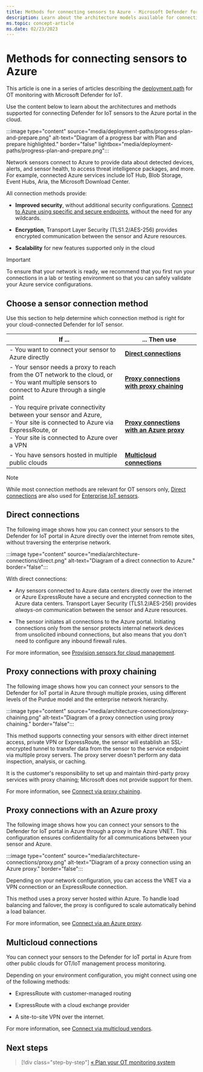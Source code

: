 ```yaml
---
title: Methods for connecting sensors to Azure - Microsoft Defender for IoT
description: Learn about the architecture models available for connecting your sensors to Microsoft Defender for IoT.
ms.topic: concept-article
ms.date: 02/23/2023
---
```


# Methods for connecting sensors to Azure

This article is one in a series of articles describing the [deployment path](ot-deploy/ot-deploy-path.md) for OT monitoring with Microsoft Defender for IoT.

Use the content below to learn about the architectures and methods supported for connecting Defender for IoT sensors to the Azure portal in the cloud.

:::image type="content" source="media/deployment-paths/progress-plan-and-prepare.png" alt-text="Diagram of a progress bar with Plan and prepare highlighted." border="false" lightbox="media/deployment-paths/progress-plan-and-prepare.png":::

Network sensors connect to Azure to provide data about detected devices, alerts, and sensor health, to access threat intelligence packages, and more. For example, connected Azure services include IoT Hub, Blob Storage, Event Hubs, Aria, the Microsoft Download Center.

All connection methods provide:

- **Improved security**, without additional security configurations. [Connect to Azure using specific and secure endpoints](networking-requirements.md#sensor-access-to-azure-portal), without the need for any wildcards.

- **Encryption**, Transport Layer Security (TLS1.2/AES-256) provides encrypted communication between the sensor and Azure resources.

- **Scalability** for new features supported only in the cloud

> [!IMPORTANT]
> To ensure that your network is ready, we recommend that you first run your connections in a lab or testing environment so that you can safely validate your Azure service configurations.
>

## Choose a sensor connection method

Use this section to help determine which connection method is right for your cloud-connected Defender for IoT sensor.

|If ...  |... Then use  |
|---------|---------|
|- You want to connect your sensor to Azure directly    | **[Direct connections](#direct-connections)**        |
|- Your sensor needs a proxy to reach from the OT network to the cloud, or <br>- You want multiple sensors to connect to Azure through a single point    | **[Proxy connections with proxy chaining](#proxy-connections-with-proxy-chaining)**        |
|- You require private connectivity between your sensor and Azure,  <br>- Your site is connected to Azure via ExpressRoute, or  <br>- Your site is connected to Azure over a VPN  | **[Proxy connections with an Azure proxy](#proxy-connections-with-an-azure-proxy)**        |
|- You have sensors hosted in multiple public clouds | **[Multicloud connections](#multicloud-connections)** |

> [!NOTE]
> While most connection methods are relevant for OT sensors only, [Direct connections](#direct-connections) are also used for [Enterprise IoT sensors](eiot-sensor.md).

## Direct connections

The following image shows how you can connect your sensors to the Defender for IoT portal in Azure directly over the internet from remote sites, without traversing the enterprise network.

:::image type="content" source="media/architecture-connections/direct.png" alt-text="Diagram of a direct connection to Azure." border="false":::

With direct connections:

- Any sensors connected to Azure data centers directly over the internet or Azure ExpressRoute have a secure and encrypted connection to the Azure data centers. Transport Layer Security (TLS1.2/AES-256) provides *always-on* communication between the sensor and Azure resources.

- The sensor initiates all connections to the Azure portal. Initiating connections only from the sensor protects internal network devices from unsolicited inbound connections, but also means that you don't need to configure any inbound firewall rules.

For more information, see [Provision sensors for cloud management](ot-deploy/provision-cloud-management.md).

## Proxy connections with proxy chaining

The following image shows how you can connect your sensors to the Defender for IoT portal in Azure through multiple proxies, using different levels of the Purdue model and the enterprise network hierarchy.

:::image type="content" source="media/architecture-connections/proxy-chaining.png" alt-text="Diagram of a proxy connection using proxy chaining." border="false":::

This method supports connecting your sensors with either direct internet access, private VPN or ExpressRoute, the sensor will establish an SSL-encrypted tunnel to transfer data from the sensor to the service endpoint via multiple proxy servers. The proxy server doesn't perform any data inspection, analysis, or caching.

It is the customer's responsibility to set up and maintain third-party proxy services with proxy chaining; Microsoft does not provide support for them.

For more information, see [Connect via proxy chaining](connect-sensors.md#connect-via-proxy-chaining).

## Proxy connections with an Azure proxy

The following image shows how you can connect your sensors to the Defender for IoT portal in Azure through a proxy in the Azure VNET. This configuration ensures confidentiality for all communications between your sensor and Azure.

:::image type="content" source="media/architecture-connections/proxy.png" alt-text="Diagram of a proxy connection using an Azure proxy." border="false":::

Depending on your network configuration, you can access the VNET via a VPN connection or an ExpressRoute connection.

This method uses a proxy server hosted within Azure. To handle load balancing and failover, the proxy is configured to scale automatically behind a load balancer.

For more information, see [Connect via an Azure proxy](connect-sensors.md#set-up-an-azure-proxy).

## Multicloud connections

You can connect your sensors to the Defender for IoT portal in Azure from other public clouds for OT/IoT management process monitoring.

Depending on your environment configuration, you might connect using one of the following methods:

- ExpressRoute with customer-managed routing

- ExpressRoute with a cloud exchange provider

- A site-to-site VPN over the internet.

For more information, see [Connect via multicloud vendors](connect-sensors.md#set-up-connectivity-for-multicloud-environments).

## Next steps

> [!div class="step-by-step"]
> [« Plan your OT monitoring system](best-practices/plan-corporate-monitoring.md)
